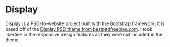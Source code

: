 # Display
Display is a PSD-to-website project built with the Bootstrap framework. It is based off of the <a href="http://www.bestpsdfreebies.com/freebie/display-psd-theme/" target="_blank">Display PSD theme from bestpsdfreebies.com</a>. I took liberties in the responsive design features as they were not included in the theme.
